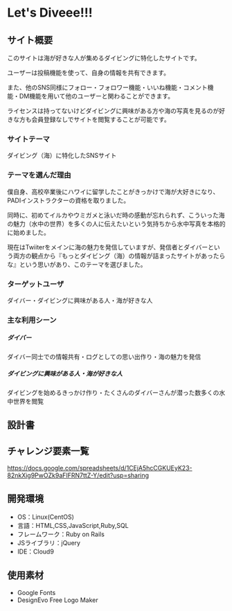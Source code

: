 # Let's Diveee!!!

## サイト概要
このサイトは海が好きな人が集めるダイビングに特化したサイトです。

ユーザーは投稿機能を使って、自身の情報を共有できます。

また、他のSNS同様にフォロー・フォロワー機能・いいね機能・コメント機能・DM機能を用いて他のユーザーと関わることができます。

ライセンスは持ってないけどダイビングに興味がある方や海の写真を見るのが好きな方も会員登録なしでサイトを閲覧することが可能です。

### サイトテーマ
ダイビング（海）に特化したSNSサイト

### テーマを選んだ理由
僕自身、高校卒業後にハワイに留学したことがきっかけで海が大好きになり、PADIインストラクターの資格を取りました。<br>

同時に、初めてイルカやウミガメと泳いだ時の感動が忘れられず、こういった海の魅力（水中の世界）を多くの人に伝えたいという気持ちから水中写真を本格的に始めました。<br>

現在はTwiiterをメインに海の魅力を発信していますが、発信者とダイバーという両方の観点から『もっとダイビング（海）の情報が詰まったサイトがあったらな』という思いがあり、このテーマを選びました。

### ターゲットユーザ
ダイバー・ダイビングに興味がある人・海が好きな人

### 主な利用シーン
##### ダイバー
ダイバー同士での情報共有・ログとしての思い出作り・海の魅力を発信
##### ダイビングに興味がある人・海が好きな人
ダイビングを始めるきっかけ作り・たくさんのダイバーさんが潜った数多くの水中世界を閲覧

## 設計書

## チャレンジ要素一覧
https://docs.google.com/spreadsheets/d/1CEjA5hcCGKUEyK23-82nkXig9PwOZk9aFIFRN7ttZ-Y/edit?usp=sharing

## 開発環境
- OS：Linux(CentOS)
- 言語：HTML,CSS,JavaScript,Ruby,SQL
- フレームワーク：Ruby on Rails
- JSライブラリ：jQuery
- IDE：Cloud9

## 使用素材
- Google Fonts
- DesignEvo Free Logo Maker
